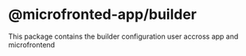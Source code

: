 # @microfronted-app/builder

This package contains the builder configuration user accross app and microfrontend
